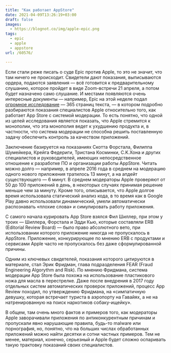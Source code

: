 ```yaml
---
title: "Как работает AppStore"
date: 2021-04-09T13:26:19+03:00
draft: false
images:
  - https://blognot.co/img/apple-epic.png
tags:
  - epic
  - apple
  - appstore
url: /60576/

---
```

 Если стали реже писать о суде Epic против Apple, то это не значит, что там ничего не происходит. Свидетели дают показания, выписываются ордера, подаются заявления — всё готовится к предварительному слушанию, которое пройдет в виде Zoom-встречи 21 апреля, а потом будет назначено само слушание. И местами появляются очень интересные документы — например, Epic на этой неделе подал [огромное исследование](https://www.courtlistener.com/recap/gov.uscourts.cand.364265/gov.uscourts.cand.364265.407.0.pdf) — 365 страниц текста, — в котором подробно разбираются показания специалистов Apple относительно того, как работает App Store с системой модерации. То есть понятно, что одной из целей исследования является показать, что Apple стремится к монополии, что эта монополия ведет к ухудшению продукта и, в частности, что система модерации не способна решить поставленную задачу обеспечить контроль за качеством приложений.

Заключение базируется на показаниях Скотта Форстала, Филиппа Шумейкера, Крейга Федериги, Тристана Косминки, C.K.Хона и других специалистов и руководителей, имеющих непосредственное отношение к разработке ПО и организации работы AppStore. Читать можно долго — например, в апреле 2016 года в среднем на модерацию одного нового приложения тратилось 13 минут, а на апдейт существующего — 6 минут. В среднем модераторы Apple проверяют от 50 до 100 приложений в день, в некоторых случаях принимая решение меньше чем за минуту. Кроме того, описывается, что Apple долгое время использовала статический анализ кода, в то время как в Google Play давно использовали динамический, умели автоматически распознавать «плохие слова» и симулировать работу приложения.

С самого начала курировать App Store взялся Фил Шиллер, при этом у троих — Шиллера, Форстала и Эдди Кью, которые составляли ERB (Editorial Review Board) — было право абсолютного вето, при использовании которого приложение никогда не пропускалось в AppStore. Приложение, конкурирующее по мнению ERB с продуктами и сервисами Apple часто не пропускалось без даже сформулированной причины.

Одним из ключевых свидетелей, показания которого цитируются в материале, стал Эрик Фридман, глава подразделения FEAR (Fraud Engineering Algorythm and Risk). По мнению Фридмана, система модерации App Store была похожа на использование пластикового ножа для масла в перестрелке. Даже после внедрения в 2017 году отдельных систем автоматических проверок приложений, процесс App Review походил, по утверждению Фридмана, на «симпатичную девушку, которая встречает туриста в аэропорту на Гавайях, а не на натренированную на поиск наркотиков собаку-ищейку». 

В общем, там очень много фактов и примеров того, как модераторы Apple заворачивали приложения по антиконкурентным причинам и пропускали явно нарушающие правила, будь-то malware или порнография, но, понятно, что на больших числах обработанных приложений можно найти десятки и сотни частных примеров. Тем не менее, материал, конечно, серьезный и Apple будет сложно оспаривать такую трактовку показаний своих специалистов.